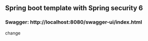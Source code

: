 ## Spring boot template with Spring security 6
### Swagger: http://localhost:8080/swagger-ui/index.html

change